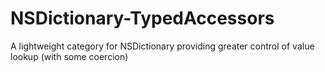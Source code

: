 NSDictionary-TypedAccessors
===========================

A lightweight category for NSDictionary providing greater control of value lookup (with some coercion)